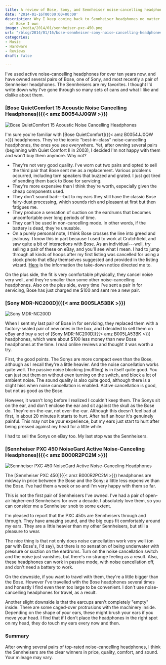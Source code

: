 ```yaml
---
title: A review of Bose, Sony, and Sennheiser noise-cancelling headphones
date: '2014-01-16T00:00:00+00:00'
description: Why I keep coming back to Sennheiser headphones no matter how many pairs
  of Bose I own
image: /media/2014/01/sennheiser-pxc-450.png
url: "/blog/2014/01/16/bose-sennheiser-sony-noise-cancelling-headphones/"
categories:
- Music
- Hardware
- Reviews
draft: false

---
```


I've used active noise-cancelling headphones for over ten years now, and
have owned several pairs of Bose, one of Sony, and most recently a pair of
Sennheiser headphones.  The Sennheisers are my favorites. I thought I'd write
down why I've gone through so many sets of cans and what I like and dislike
about them.

<!--more-->

### [Bose QuietComfort 15 Acoustic Noise Cancelling Headphones]({{< amz B0054JJ0QW >}})

![Bose QuietComfort 15 Acoustic Noise Cancelling Headphones](/media/2014/01/bose-quiet-comfort.png)

I'm sure you're familiar with [Bose QuietComfort]({{< amz B0054JJ0QW >}}) headphones. They're the iconic "best-in-class" noise-cancelling headphones, the ones you see everywhere. Yet, after owning several pairs (beginning with Quiet Comfort II in 2003), I decided I'm not happy with them and won't buy them anymore. Why not?

* They're not very good quality. I've worn out two pairs and opted to sell the third pair that Bose sent me as a replacement. Various problems occurred, including torn speakers that buzzed and grated. I just got tired of sending them back to Bose for servicing.
* They're more expensive than I think they're worth, especially given the cheap components used.
* They don't sound bad---but to my ears they still have the classic Bose fairy-dust processing, which sounds rich and pleasant at first but then fatigues me.
* They produce a sensation of suction on the eardrums that becomes uncomfortable over long periods of time.
* They can't be used in non-cancelling mode. In other words, if the battery is dead, they're unusable.
* On a purely personal note, I think Bose crosses the line into greed and jealousy. I know this in part because I used to work at Crutchfield, and saw quite a bit of interactions with Bose. As an individual---well, try selling a pair of these on eBay, and you'll see what I mean. I had to jump through all kinds of hoops after my first listing was cancelled for using a stock photo that eBay themselves suggested and provided in the listing wizard. [Here](http://cgi3.ebay.com/ws/eBayISAPI.dll?ViewUserPage&userid=Bosetracker) is the information the take-down notice directed me to.

On the plus side, the fit is very comfortable physically, they cancel noise very well, and they're smaller than some other noise-cancelling headphones. Also on the plus side, every time I've sent a pair in for servicing, Bose has just charged me $100 and sent me a new pair.

### [Sony MDR-NC200D]({{< amz B005LA53BK >}})

![Sony MDR-NC200D](/media/2014/01/sony-mdr-nc200d.png)

When I sent my last pair of Bose in for servicing, they replaced them with a factory-sealed pair of new ones in the box, and I decided to sell them on eBay and buy a set of [Sony MDR-NC200D]({{< amz B005LA53BK >}}) headphones, which were about $100 less money than new Bose headphones at the time. I read online reviews and thought it was worth a try.

First, the good points. The Sonys are more compact even than the Bose, although as I recall they're a little heavier. And the noise cancellation works quite well. The passive noise blocking (muffling) is in itself quite good. You can just put them on without even turning on the switch, and block a lot of ambient noise. The sound quality is also quite good, although there is a slight hiss when noise cancellation is enabled. Active cancellation is good, but not as good as the Bose.

However, it wasn't long before I realized I couldn't keep them. The Sonys sit on the ear, and don't enclose the ear and sit against the skull as the Bose do. They're on-the-ear, not over-the-ear. Although this doesn't feel bad at first, in about 20 minutes it starts to hurt. After half an hour it's genuinely painful. This may not be your experience, but my ears just start to hurt after being pressed against my head for a little while.

I had to sell the Sonys on eBay too. My last stop was the Sennheisers.

### [Sennheiser PXC 450 NoiseGard Active Noise-Canceling Headphones]({{< amz B000R2PC2M >}})

![Sennheiser PXC 450 NoiseGard Active Noise-Canceling Headphones](/media/2014/01/sennheiser-pxc-450.png)

The [Sennheiser PXC 450]({{< amz B000R2PC2M >}}) headphones are midway in price between the Bose and the Sony: a little less expensive than the Bose. I've had them a week or so and I'm very happy with them so far.

This is not the first pair of Sennheisers I've owned. I've had a pair of open-air higher-end Sennheisers for over a decade. I absolutely love them, so you can consider me a Sennheiser snob to some extent.

I'm pleased to report that the PXC 450s are Sennheisers through and through. They have amazing sound, and the big cups fit comfortably around my ears. They are a little heavier than my other Sennheisers, but still a pleasure to wear.

The nice thing is that not only does noise cancellation work very well (on par with Bose's, I'd say), but there is no sensation of being underwater with pressure or suction on the eardrums. Turn on the noise cancellation switch and the noise just vanishes, but there's no strange feeling as a result. Also, these headphones can work in passive mode, with noise cancellation off, and don't need a battery to work.

On the downside, if you want to travel with them, they're a little bigger than the Bose. However I've travelled with the Bose headphones several times and honestly I find even them too large to be convenient. I don't use noise-cancelling headphones for travel, as a result.

Another slight downside is that the earcups aren't completely "empty" inside. There are some caged-over protrusions with the machinery inside. Depending on the shape of your ears, these might brush your ears if you move your head. I find that if I don't place the headphones in the right spot on my head, they do touch my ears every now and then.

### Summary

After owning several pairs of top-rated noise-cancelling headphones, I think the Sennheisers are the clear winners in price, quality, comfort, and sound. Your mileage may vary.

